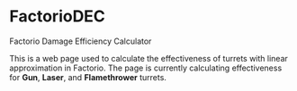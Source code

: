 # FactorioDEC
Factorio Damage Efficiency Calculator

This is a web page used to calculate the effectiveness of turrets with linear approximation in Factorio.
The page is currently calculating effectiveness for **Gun**, **Laser**, and **Flamethrower** turrets.
